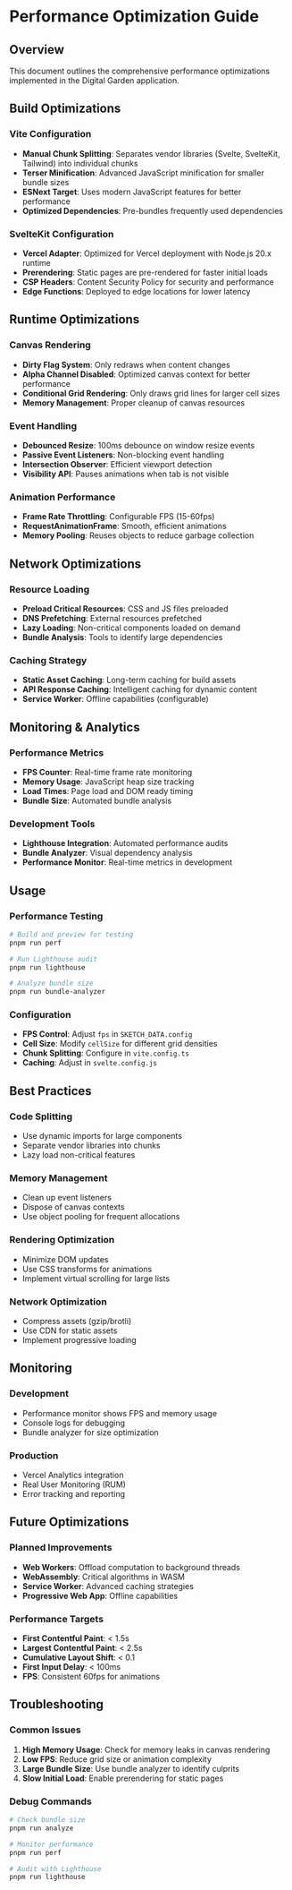 # Performance Optimization Guide

## Overview

This document outlines the comprehensive performance optimizations implemented in the Digital Garden application.

## Build Optimizations

### Vite Configuration

- **Manual Chunk Splitting**: Separates vendor libraries (Svelte, SvelteKit, Tailwind) into individual chunks
- **Terser Minification**: Advanced JavaScript minification for smaller bundle sizes
- **ESNext Target**: Uses modern JavaScript features for better performance
- **Optimized Dependencies**: Pre-bundles frequently used dependencies

### SvelteKit Configuration

- **Vercel Adapter**: Optimized for Vercel deployment with Node.js 20.x runtime
- **Prerendering**: Static pages are pre-rendered for faster initial loads
- **CSP Headers**: Content Security Policy for security and performance
- **Edge Functions**: Deployed to edge locations for lower latency

## Runtime Optimizations

### Canvas Rendering

- **Dirty Flag System**: Only redraws when content changes
- **Alpha Channel Disabled**: Optimized canvas context for better performance
- **Conditional Grid Rendering**: Only draws grid lines for larger cell sizes
- **Memory Management**: Proper cleanup of canvas resources

### Event Handling

- **Debounced Resize**: 100ms debounce on window resize events
- **Passive Event Listeners**: Non-blocking event handling
- **Intersection Observer**: Efficient viewport detection
- **Visibility API**: Pauses animations when tab is not visible

### Animation Performance

- **Frame Rate Throttling**: Configurable FPS (15-60fps)
- **RequestAnimationFrame**: Smooth, efficient animations
- **Memory Pooling**: Reuses objects to reduce garbage collection

## Network Optimizations

### Resource Loading

- **Preload Critical Resources**: CSS and JS files preloaded
- **DNS Prefetching**: External resources prefetched
- **Lazy Loading**: Non-critical components loaded on demand
- **Bundle Analysis**: Tools to identify large dependencies

### Caching Strategy

- **Static Asset Caching**: Long-term caching for build assets
- **API Response Caching**: Intelligent caching for dynamic content
- **Service Worker**: Offline capabilities (configurable)

## Monitoring & Analytics

### Performance Metrics

- **FPS Counter**: Real-time frame rate monitoring
- **Memory Usage**: JavaScript heap size tracking
- **Load Times**: Page load and DOM ready timing
- **Bundle Size**: Automated bundle analysis

### Development Tools

- **Lighthouse Integration**: Automated performance audits
- **Bundle Analyzer**: Visual dependency analysis
- **Performance Monitor**: Real-time metrics in development

## Usage

### Performance Testing

```bash
# Build and preview for testing
pnpm run perf

# Run Lighthouse audit
pnpm run lighthouse

# Analyze bundle size
pnpm run bundle-analyzer
```

### Configuration

- **FPS Control**: Adjust `fps` in `SKETCH_DATA.config`
- **Cell Size**: Modify `cellSize` for different grid densities
- **Chunk Splitting**: Configure in `vite.config.ts`
- **Caching**: Adjust in `svelte.config.js`

## Best Practices

### Code Splitting

- Use dynamic imports for large components
- Separate vendor libraries into chunks
- Lazy load non-critical features

### Memory Management

- Clean up event listeners
- Dispose of canvas contexts
- Use object pooling for frequent allocations

### Rendering Optimization

- Minimize DOM updates
- Use CSS transforms for animations
- Implement virtual scrolling for large lists

### Network Optimization

- Compress assets (gzip/brotli)
- Use CDN for static assets
- Implement progressive loading

## Monitoring

### Development

- Performance monitor shows FPS and memory usage
- Console logs for debugging
- Bundle analyzer for size optimization

### Production

- Vercel Analytics integration
- Real User Monitoring (RUM)
- Error tracking and reporting

## Future Optimizations

### Planned Improvements

- **Web Workers**: Offload computation to background threads
- **WebAssembly**: Critical algorithms in WASM
- **Service Worker**: Advanced caching strategies
- **Progressive Web App**: Offline capabilities

### Performance Targets

- **First Contentful Paint**: < 1.5s
- **Largest Contentful Paint**: < 2.5s
- **Cumulative Layout Shift**: < 0.1
- **First Input Delay**: < 100ms
- **FPS**: Consistent 60fps for animations

## Troubleshooting

### Common Issues

1. **High Memory Usage**: Check for memory leaks in canvas rendering
2. **Low FPS**: Reduce grid size or animation complexity
3. **Large Bundle Size**: Use bundle analyzer to identify culprits
4. **Slow Initial Load**: Enable prerendering for static pages

### Debug Commands

```bash
# Check bundle size
pnpm run analyze

# Monitor performance
pnpm run perf

# Audit with Lighthouse
pnpm run lighthouse
```
